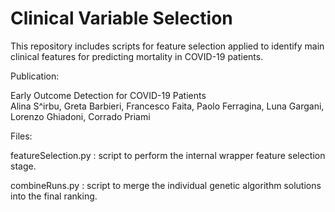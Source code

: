 # Clinical Variable Selection

This repository includes scripts for feature selection applied to identify main clinical features for predicting mortality in COVID-19 patients.

Publication:

Early Outcome Detection for COVID-19 Patients  
Alina S\^irbu, Greta Barbieri, Francesco Faita, Paolo Ferragina, Luna Gargani,  Lorenzo Ghiadoni, Corrado Priami


Files:

featureSelection.py : script to perform the internal wrapper feature selection stage.

combineRuns.py : script to merge the individual genetic algorithm solutions into the final ranking.
